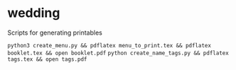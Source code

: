 # wedding
Scripts for generating printables

`python3 create_menu.py && pdflatex menu_to_print.tex && pdflatex booklet.tex && open booklet.pdf`
`python create_name_tags.py && pdflatex tags.tex && open tags.pdf`
